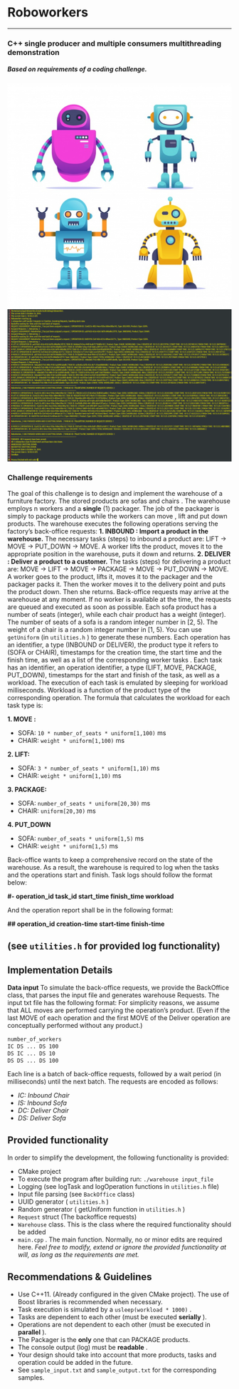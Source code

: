 
#    Roboworkers
----
### C++  single producer and multiple consumers multithreading demonstration
##### Based on requirements of a coding challenge.
![roboworkers](https://raw.githubusercontent.com/kabasakalis/roboworkers/master/roboworkers.jpg)
![roboworkers](https://raw.githubusercontent.com/kabasakalis/roboworkers/master/console_showcase.png)

### Challenge requirements
The goal of this challenge is to design and implement the warehouse of a furniture factory. The stored
products are sofas and chairs . The warehouse employs n workers and a **single** (1) packager. The job of
the packager is simply to package products while the workers can move , lift and put down products.
The warehouse executes the following operations serving the factory’s back-office requests:
**1. INBOUND : Import a product in the warehouse.**
The necessary tasks (steps) to inbound a product are: LIFT → MOVE → PUT_DOWN → MOVE.
A worker lifts the product, moves it to the appropriate position in the warehouse, puts it down and returns.
**2. DELIVER : Deliver a product to a customer.**
The tasks (steps) for delivering a product are: MOVE → LIFT → MOVE → PACKAGE → MOVE →
PUT_DOWN → MOVE.
 A worker goes to the product, lifts it, moves it to the packager and the packager
packs it. Then the worker moves it to the delivery point and puts the product down. Then she returns.
Back-office requests may arrive at the warehouse at any moment. If no worker is available at the time, the
requests are queued and executed as soon as possible.
Each sofa product has a number of seats (integer), while each chair product has a weight (integer). The
number of seats of a sofa is a random integer number in [2, 5). The weight of a chair is a random integer
number in [1, 5). You can use ```getUniform``` (in ```utilities.h``` ) to generate these numbers.
 Each operation has an identifier, a type (INBOUND or DELIVER), the product type it refers to (SOFA or
CHAIR), timestamps for the creation time, the start time and the finish time, as well as a list of the
corresponding worker tasks .
Each task has an identifier, an operation identifier, a type (LIFT, MOVE, PACKAGE, PUT_DOWN),
timestamps for the start and finish of the task, as well as a workload. The execution of each task is
emulated by sleeping for workload milliseconds. Workload is a function of the product type of the
corresponding operation. The formula that calculates the workload for each task type is:

**1. MOVE :**
-  SOFA: ``10 * number_of_seats * uniform[1,100)`` ms
-  CHAIR: ```weight * uniform[1,100)``` ms

**2. LIFT:**
- SOFA: ```3 * number_of_seats * uniform[1,10)``` ms
- CHAIR: ```weight * uniform[1,10)``` ms

**3. PACKAGE:**
- SOFA: ```number_of_seats * uniform[20,30)``` ms
- CHAIR: ```uniform[20,30)``` ms

**4. PUT_DOWN**
- SOFA: ```number_of_seats * uniform[1,5)``` ms
- CHAIR: ```weight * uniform[1,5)``` ms


Back-office wants to keep a comprehensive record on the state of the warehouse. As a result, the
warehouse is required to log when the tasks and the operations start and finish.
Task logs should follow the format below:

**#- operation_id task_id start_time finish_time workload**

And the operation report shall be in the following format:

**#\# operation_id creation-time start-time finish-time**

(see ```utilities.h``` for provided log functionality)
----
**Implementation Details**
----
**Data input**
To simulate the back-office requests, we provide the BackOffice class, that parses the input file and
generates warehouse Requests. The input txt file has the
following format:
For simplicity reasons, we assume that ALL moves are performed carrying the operation’s product. (Even if the
last MOVE of each operation and the first MOVE of the Deliver operation are conceptually performed without any
product.)
```
number_of_workers
IC DS ... DS 100
DS IC ... DS 10
DS DS ... DS 100
```
Each line is a batch of back-office requests, followed by a wait period (in milliseconds) until the next
batch. The requests are encoded as follows:
- _IC: Inbound Chair_
- _IS: Inbound Sofa_
- _DC: Deliver Chair_
- _DS: Deliver Sofa_

**Provided functionality**
----
In order to simplify the development, the following functionality is provided:
- CMake project
- To execute the program after building run: ```./warehouse input_file```
- Logging (see logTask and logOperation functions in ```utilities.h``` file)
- Input file parsing (see ```BackOffice``` class)
- UUID generator ( ```utilities.h``` )
- Random generator ( getUniform function in ```utilities.h``` )
- ```Request``` struct (The backoffice requests)
- ```Warehouse``` class. This is the class where the required functionality should be added
- ```main.cpp``` . The main function. Normally, no or minor edits are required here.
_Feel free to modify, extend or ignore the provided functionality at will, as long as the requirements are met._

**Recommendations & Guidelines**
----
- Use C++11. (Already configured in the given CMake project).
 The use of Boost libraries is recommended when necessary.
- Task execution is simulated by a ```usleep(workload * 1000)``` .
- Tasks are dependent to each other (must be executed **serially** ).
- Operations are not dependent to each other (must be executed in **parallel** ).
- The Packager is the **only** one that can PACKAGE products.
- The console output (log) must be **readable** .
- Your design should take into account that more products, tasks and operation could be added in the
future.
- See ```sample_input.txt``` and ```sample_output.txt``` for the corresponding samples.
